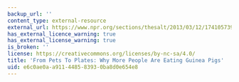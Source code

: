 ```yaml
---
backup_url: ''
content_type: external-resource
external_url: https://www.npr.org/sections/thesalt/2013/03/12/174105739/from-pets-to-plates-why-more-people-are-eating-guinea-pigs
has_external_licence_warning: true
has_external_license_warning: true
is_broken: ''
license: https://creativecommons.org/licenses/by-nc-sa/4.0/
title: 'From Pets To Plates: Why More People Are Eating Guinea Pigs'
uid: e6c0ae0a-a911-4485-8393-0ba8d0e654e8
---
```

